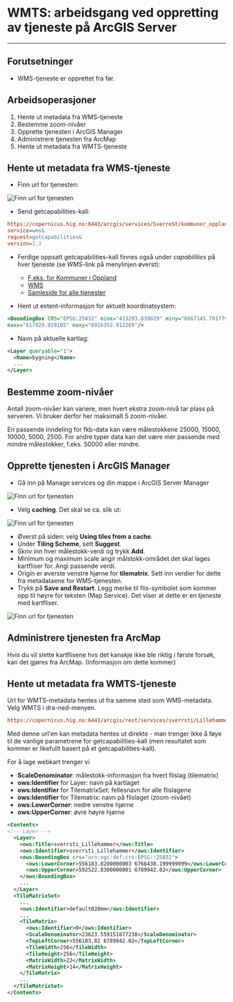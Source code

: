 # WMTS: arbeidsgang ved oppretting av tjeneste på ArcGIS Server

---

## Forutsetninger

- WMS-tjeneste er opprettet fra før.

## Arbeidsoperasjoner

1. Hente ut metadata fra WMS-tjeneste
1. Bestemme zoom-nivåer
1. Opprette tjenesten i ArcGIS Manager
1. Administrere tjenesten fra ArcMap
1. Hente ut metadata fra WMTS-tjeneste


## Hente ut metadata fra WMS-tjeneste

- Finn url for tjenesten:

![Finn url for tjenesten](images/arcgis/serviceurl.png)

- Send getcapabilities-kall:

```ini
https://copernicus.hig.no:6443/arcgis/services/SverreSt/kommuner_oppland_v2/MapServer/WMSServer?
service=wms&
request=getcapabilities&
version=1.3
```

- Ferdige oppsatt getcapabilities-kall finnes også under *capabilities* på hver tjeneste (se *WMS*-link på menylinjen øverst):
  - [F.eks. for Kommuner i Oppland](https://copernicus.hig.no:6443/arcgis/rest/services/SverreSt/kommuner_oppland_v2/MapServer)
  - [WMS](https://copernicus.hig.no:6443/arcgis/services/SverreSt/kommuner_oppland_v2/MapServer/WMSServer?request=GetCapabilities&service=WMS)
  - [Samleside for alle tjenester](https://copernicus.hig.no:6443/arcgis/rest/services)


- Hent ut extent-informasjon for aktuelt koordinatsystem:

```xml
<BoundingBox CRS="EPSG:25832" minx="413293.839029" miny="6667145.701779" 
maxx="617929.028165" maxy="6916352.912269"/>
```

- Navn på aktuelle kartlag:

```xml
<Layer queryable="1">
  <Name>bygning</Name>
  ...
</Layer>
```

## Bestemme zoom-nivåer

Antall zoom-nivåer kan variere, men hvert ekstra zoom-nivå tar plass på serveren. Vi bruker derfor her maksimalt 5 zoom-nivåer.

En passende inndeling for fkb-data kan være målestokkene 25000, 15000, 10000, 5000, 2500. For andre typer data kan det være mer passende med mindre målestokker, f.eks. 50000 eller mindre.

## Opprette tjenesten i ArcGIS Manager

- Gå inn på Manage services og din mappe i ArcGIS Server Manager

![Finn url for tjenesten](images/arcgis/manageservices.png)

- Velg __caching__. Det skal se ca. slik ut:

![Finn url for tjenesten](images/arcgis/tilingscheme.png)

- Øverst på siden: velg __Using tiles from a cache__.
- Under __Tiling Scheme__, sett __Suggest__.
- Skriv inn hver målestokk-verdi og trykk __Add__.
- Minimum og maximum scale angir målstokk-området det skal lages kartfliser for. Angi passende verdi.
- Origin er øverste venstre hjørne for __tilematrix__. Sett inn verdier for dette fra metadataene for WMS-tjenesten.
- Trykk på __Save and Restart__. Legg merke til flis-symbolet som kommer opp til høyre for teksten (Map Service). Det viser at dette er en tjeneste med kartfliser.

![Finn url for tjenesten](images/arcgis/flissymbol.png)

## Administrere tjenesten fra ArcMap

Hvis du vil slette kartflisene hvs det kanskje ikke ble riktig i første forsøk, kan det gjøres fra ArcMap.
(Informasjon om dette kommer)

## Hente ut metadata fra WMTS-tjeneste

Url for WMTS-metadata hentes ut fra samme sted som WMS-metadata. Velg WMTS i dra-ned-menyen.

```ini
https://copernicus.hig.no:6443/arcgis/rest/services/sverrsti/Lillehammer/MapServer/WMTS/1.0.0/WMTSCapabilities.xml
```

Med denne url'en kan metadata hentes ut direkte - man trenger ikke å føye til de vanlige parametrene for getcapabilities-kall (men resultatet som kommer er likefullt basert på et getcapabilities-kall).

For å lage webkart trenger vi

- __ScaleDenominator__: målestokk-informasjon fra hvert flislag (tilematrix)
- __ows:Identifier__ for Layer: navn på kartlaget
- __ows:Identifier__ for TilematrixSet: fellesnavn for alle flislagene
- __ows:Identifier__ for Tilematrix: navn på flislaget (zoom-nivået)
- __ows:LowerCorner__: nedre venstre hjørne
- __ows:UpperCorner__: øvre høyre hjørne


```xml
<Contents>
<!-- Layer -->
  <Layer>
    <ows:Title>sverrsti_Lillehammer</ows:Title>
    <ows:Identifier>sverrsti_Lillehammer</ows:Identifier>
    <ows:BoundingBox crs="urn:ogc:def:crs:EPSG::25832">
      <ows:LowerCorner>556183.8200000003 6766438.199999999</ows:LowerCorner>
      <ows:UpperCorner>592522.8300000001 6789942.02</ows:UpperCorner>
    </ows:BoundingBox>
    ...
  </Layer>
  <TileMatrixSet>
    ...
    <ows:Identifier>default028mm</ows:Identifier>
    ...
    <TileMatrix>
      <ows:Identifier>0</ows:Identifier>
      <ScaleDenominator>23623.559151877238</ScaleDenominator>
      <TopLeftCorner>556183.82 6789942.02</TopLeftCorner>
      <TileWidth>256</TileWidth>
      <TileHeight>256</TileHeight>
      <MatrixWidth>22</MatrixWidth>
      <MatrixHeight>14</MatrixHeight>
    </TileMatrix>
    ...
  </TileMatrixSet>
</Contents>
```
